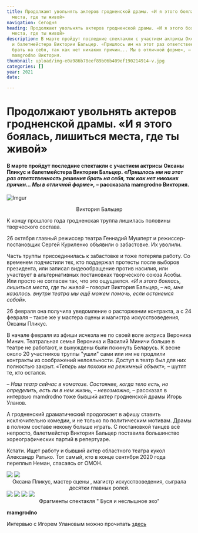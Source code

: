 ```yaml
---
title: Продолжают увольнять актеров гродненской драмы. «И я этого боялась, лишиться
  места, где ты живой»
navigation: Сегодня
heading: Продолжают увольнять актеров гродненской драмы. «И я этого боялась, лишиться
  места, где ты живой»
description: В марте пройдут последние спектакли с участием актрисы Оксаны Пликус
  и балетмейстера Виктории Бальцер. «Пришлось им на этот раз ответственность решения
  брать на себя, так как нет никаких причин... Мы в отличной форме», – рассказала
  mamgrodno Виктория.
thumbnail: upload/img-e0a986b78eef89b06b409ef190214914-v.jpg
categories: []
year: 2021
date: 

---
```

# **Продолжают увольнять актеров гродненской драмы. «И я этого боялась, лишиться места, где ты живой»**

#### В марте пройдут последние спектакли с участием актрисы Оксаны Пликус и балетмейстера Виктории Бальцер. _«Пришлось им на этот раз ответственность решения брать на себя, так как нет никаких причин... Мы в отличной форме»,_ – рассказала mamgrodno Виктория.

![Imgur](https://i.imgur.com/HplEck3.jpg)
<center>Виктория Бальцер</center>

К концу прошлого года гродненская труппа лишилась половины творческого состава.

26 октября главный режиссер театра Геннадий Мушперт и режиссер-постановщик Сергей Куриленко объявили о забастовке. Их уволили. 

Часть труппы присоединилась к забастовке и тоже потеряла работу. Со временем подчистили тех, кто поддержал протесты после выборов президента, или записал видеообращение против насилия, или участвует в альтернативных постановках творческого союза Асобы. Или просто не согласен так, что это ощущается. _«И я этого боялась, лишиться места, где ты живой_ – говорит Виктория Бальцер, – _но, мне казалось. внутри театра мы ещё можем помочь, если останемся собой»._

26 февраля она получила уведомление о расторжении контракта, а с 24 февраля – такое же у мастера сцены и магистра искусствоведения, Оксаны Пликус.

В начале февраля из афиши исчезла не по своей воле актриса Вероника Минич. Театральная семья Вероника и Василий Миничи больше в театре не работают, и вынуждены были покинуть Беларусь. К весне около 20 участников труппы "ушли" сами или им не продлили контракты из соображений нелояльности. Доступ в театр был для них полностью закрыт. _«Теперь мы похожи на режимный объект»,_ – шутят те, кто остался.

_– Наш театр сейчас в коматозе. Состояние, когда тело есть, но определить, есть ли в нем жизнь, – невозможно,_ – рассказал в интервью mamdrodno тоже бывший актер гродненской драмы Игорь Уланов. 

А гродненский драматический продолжает в афишу ставить исключительно комедии, и не только по политическим мотивам. Драмы в полном составе некому больше играть. С постановкой танцев всё непросто, балетмейстер Виктория Бальцер поставила большинство хореографических партий в репертуаре. 

Кстати. Ищет работу и бывший актер областного театра кукол Александр Ратько. Тот самый, кто в конце сентября 2020 года переплыл Неман, спасаясь от ОМОН.
<div class="gallery2">
<!-- Смените gallery2 на gallery3 или gallery4, цифра определяет количество картинок в одном ряду -->
<a href="https://imgur.com/pYLd2rP"><img src="https://i.imgur.com/pYLd2rP.jpg"></a>
<a href="https://imgur.com/Rp0sqc1"><img src="https://i.imgur.com/Rp0sqc1.jpg"></a>
</div>
<center>Оксана Пликус, мастер сцены , магистр искусствоведения, сыграла десятки главных ролей.</center>

<div class="gallery4">
<!-- Смените gallery2 на gallery3 или gallery4, цифра определяет количество картинок в одном ряду -->
<a href="https://imgur.com/WmIZUPR"><img src="https://i.imgur.com/WmIZUPR.jpg"></a>
<a href="https://imgur.com/CihDgdO"><img src="https://i.imgur.com/CihDgdO.jpg"></a>
<a href="https://imgur.com/tw0TDuW"><img src="https://i.imgur.com/tw0TDuW.jpg"></a>
<a href="https://imgur.com/2XznVuO"><img src="https://i.imgur.com/2XznVuO.jpg"></a>
</div>
<center>Фрагменты спектакля " Буся и неслышное эхо"</center>

**mamgrodno**

Интервью с Игорем Улановым можно прочитать [здесь](https://www.mamgrodno.com/projects/ulanov.html)
